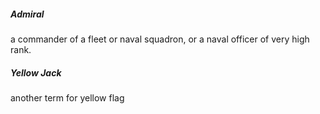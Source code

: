 ##### Admiral
a commander of a fleet or naval squadron, or a naval officer of very high rank.

##### Yellow Jack
another term for yellow flag